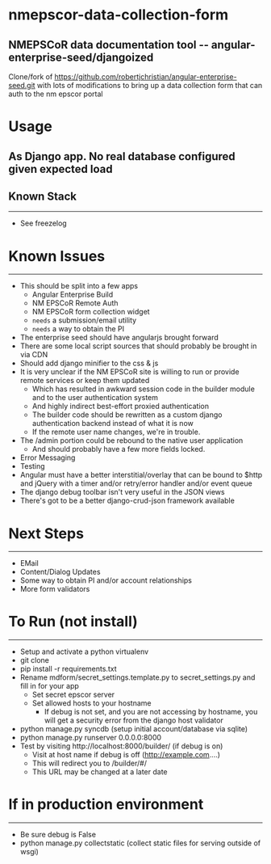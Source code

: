 nmepscor-data-collection-form
=============================

## NMEPSCoR data documentation tool -- angular-enterprise-seed/djangoized

Clone/fork of  https://github.com/robertjchristian/angular-enterprise-seed.git with lots of modifications to bring up a data collection form
that can auth to the nm epscor portal

# Usage

## As Django app.  No real database configured given expected load

## Known Stack

***

* See freezelog

# Known Issues

***

* This should be split into a few apps
  * Angular Enterprise Build
  * NM EPSCoR Remote Auth
  * NM EPSCoR form collection widget
  * `needs` a submission/email utility
  * `needs` a way to obtain the PI
* The enterprise seed should have angularjs brought forward
* There are some local script sources that should probably be brought in via CDN
* Should add django minifier to the css & js
* It is very unclear if the NM EPSCoR site is willing to run or provide remote services or keep them updated
  - Which has resulted in awkward session code in the builder module and to the user authentication system
  - And highly indirect best-effort proxied authentication
  - The builder code should be rewritten as a custom django authentication backend instead of what it is now
  - If the remote user name changes, we're in trouble.
* The /admin portion could be rebound to the native user application
  - And should probably have a few more fields locked.
* Error Messaging
* Testing
* Angular must have a better interstitial/overlay that can be bound to $http
  and jQuery with a timer and/or retry/error handler and/or event queue
* The django debug toolbar isn't very useful in the JSON views
* There's got to be a better django-crud-json framework available


# Next Steps

***
* EMail
* Content/Dialog Updates
* Some way to obtain PI and/or account relationships
* More form validators


# To Run (not install)

***
* Setup and activate a python virtualenv
* git clone
* pip install -r requirements.txt
* Rename mdform/secret_settings.template.py to secret_settings.py and fill in for your app
  - Set secret epscor server
  - Set allowed hosts to your hostname
    - If debug is not set, and you are not accessing by hostname, you will get a security error from the django host validator
* python manage.py syncdb (setup initial account/database via sqlite)
* python manage.py runserver 0.0.0.0:8000
* Test by visiting http://localhost:8000/builder/ (if debug is on)
  - Visit at host name if debug is off (http://example.com....)
  - This will redirect you to /builder/#/
  - This URL may be changed at a later date

# If in production environment

***
* Be sure debug is False
* python manage.py collectstatic (collect static files for serving outside of wsgi)
